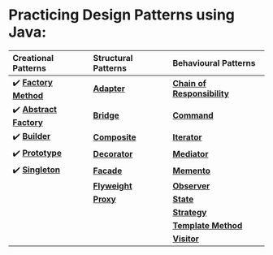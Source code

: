 # Practicing Design Patterns using Java:


|                                      Creational Patterns                                               |                                           Structural Patterns                                           |                                          Behavioural Patterns                                          |
|:-------------------------------------------------------------------------------------------------------|:--------------------------------------------------------------------------------------------------------|:-------------------------------------------------------------------------------------------------------|
| :heavy_check_mark: **[Factory Method](https://github.com/sriram-ponangi/DesignPatternsPractice/tree/master/src/creational/factoryMethod)**      |  **[Adapter](https://github.com/sriram-ponangi/DesignPatternsPractice)**                                | **[Chain of Responsibility](https://github.com/sriram-ponangi/DesignPatternsPractice)**                |
| :heavy_check_mark: **[Abstract Factory](https://github.com/sriram-ponangi/DesignPatternsPractice/tree/master/src/creational/abstractFactory)**                       |  **[Bridge](https://github.com/sriram-ponangi/DesignPatternsPractice)**                                 | **[Command](https://github.com/sriram-ponangi/DesignPatternsPractice)**                                |
| :heavy_check_mark: **[Builder](https://github.com/sriram-ponangi/DesignPatternsPractice/tree/master/src/creational/builder)**                                |  **[Composite](https://github.com/sriram-ponangi/DesignPatternsPractice)**                              | **[Iterator](https://github.com/sriram-ponangi/DesignPatternsPractice)**                               |
| :heavy_check_mark: **[Prototype](https://github.com/sriram-ponangi/DesignPatternsPractice/tree/master/src/creational/prototype)**                              |  **[Decorator](https://github.com/sriram-ponangi/DesignPatternsPractice)**           | **[Mediator](https://github.com/sriram-ponangi/DesignPatternsPractice)**                               |
| :heavy_check_mark: **[Singleton](https://github.com/sriram-ponangi/DesignPatternsPractice/tree/master/src/creational/singleton)**                              |  **[Facade](https://github.com/sriram-ponangi/DesignPatternsPractice)**                                 | **[Memento](https://github.com/sriram-ponangi/DesignPatternsPractice)**                                |
|                                                                                                        |  **[Flyweight](https://github.com/sriram-ponangi/DesignPatternsPractice)**                              | **[Observer](https://github.com/sriram-ponangi/DesignPatternsPractice)**                               |
|                                                                                                        |  **[Proxy](https://github.com/sriram-ponangi/DesignPatternsPractice)**                                  | **[State](https://github.com/sriram-ponangi/DesignPatternsPractice)**                                  |      
|                                                                                                        |                                                                                                         | **[Strategy](https://github.com/sriram-ponangi/DesignPatternsPractice)**                               |
|                                                                                                        |                                                                                                         | **[Template Method](https://github.com/sriram-ponangi/DesignPatternsPractice)**                        |        
|                                                                                                        |                                                                                                         | **[Visitor](https://github.com/sriram-ponangi/DesignPatternsPractice)**                                |
